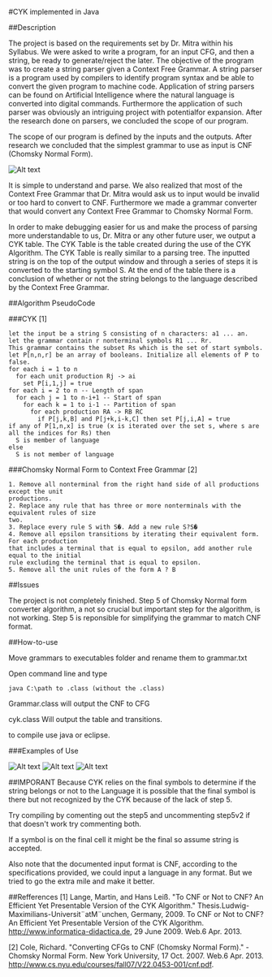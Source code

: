 #CYK implemented in Java

##Description

The project is based on the requirements set by Dr. Mitra within his Syllabus. We were asked
to write a program, for an input CFG, and then a string, be ready to generate/reject the
later. The objective of the program was to create a string parser given a Context Free
Grammar. A string parser is a program used by compilers to identify program syntax and be
able to convert the given program to machine code. Application of string parsers can be
found on Artificial Intelligence where the natural language is converted into digital
commands. Furthermore the application of such parser was obviously an intriguing project
with potentialfor expansion. After the research done on parsers, we concluded the scope of
our program.

The scope of our program is defined by the inputs and the outputs. After research we
concluded that the simplest grammar to use as input is CNF (Chomsky Normal Form).

![Alt text](http://s16.postimg.org/4lykdyfhd/Untitled_2.png "Grammar Example")

It is simple to understand and parse. We also realized that most of the Context Free
Grammar that Dr. Mitra would ask us to input would be invalid or too hard to convert to
CNF. Furthermore we made a grammar converter that would convert any Context Free
Grammar to Chomsky Normal Form.

In order to make debugging easier for us and make the process of parsing more
understandable to us, Dr. Mitra or any other future user, we output a CYK table. The CYK
Table is the table created during the use of the CYK Algorithm. The CYK Table is really
similar to a parsing tree. The inputted string is on the top of the output window and through
a series of steps it is converted to the starting symbol S. At the end of the table there is a
conclusion of whether or not the string belongs to the language described by the Context
Free Grammar.

##Algorithm PseudoCode

###CYK [1]

	let the input be a string S consisting of n characters: a1 ... an.
	let the grammar contain r nonterminal symbols R1 ... Rr.
	This grammar contains the subset Rs which is the set of start symbols.
	let P[n,n,r] be an array of booleans. Initialize all elements of P to false.
	for each i = 1 to n
	  for each unit production Rj -> ai
	    set P[i,1,j] = true
	for each i = 2 to n -- Length of span
	  for each j = 1 to n-i+1 -- Start of span
	    for each k = 1 to i-1 -- Partition of span
	      for each production RA -> RB RC
	        if P[j,k,B] and P[j+k,i-k,C] then set P[j,i,A] = true
	if any of P[1,n,x] is true (x is iterated over the set s, where s are all the indices for Rs) then
	  S is member of language
	else
	  S is not member of language


###Chomsky Normal Form to Context Free Grammar [2]

	1. Remove all nonterminal from the right hand side of all productions except the unit
	productions.
	2. Replace any rule that has three or more nonterminals with the equivalent rules of size
	two.
	3. Replace every rule S with S�. Add a new rule S?S�
	4. Remove all epsilon transitions by iterating their equivalent form. For each production
	that includes a terminal that is equal to epsilon, add another rule equal to the initial
	rule excluding the terminal that is equal to epsilon.
	5. Remove all the unit rules of the form A ? B

##Issues

The project is not completely finished. Step 5 of Chomsky Normal form converter algorithm, a not so crucial but important step
for the algorithm, is not working. Step 5 is reponsible for simplifying the grammar to
match CNF format. 

##How-to-use

Move grammars to executables folder and rename them to grammar.txt

Open command line and type

	java C:\path to .class (without the .class)

Grammar.class 
	will output the CNF to CFG

cyk.class 
	Will output the table and transitions. 

to compile use java or eclipse. 

###Examples of Use

![Alt text](http://s24.postimg.org/e2xfdq7md/Untitled_4.png "Grammar Example")
![Alt text](http://s24.postimg.org/56mn9sh05/Untitled_5.png "Grammar Example")
![Alt text](http://s24.postimg.org/fff4fm51x/Untitled_6.png "Grammar Example")


##IMPORANT 
Because CYK relies on the final symbols to determine if the string belongs or not to the Language
it is possible that the final symbol is there but not recognized by the CYK because of the lack
of step 5. 

Try compiling by comenting out the step5 and uncommenting step5v2 if that doesn't work try commenting both.

If a symbol is on the final cell it might be the final so assume string is accepted. 

Also note that the documented input format is CNF, according to the specifications provided,
we could input a language in any format. But we tried to go the extra mile and make it better. 

##Refferences
[1] Lange, Martin, and Hans Leiß. "To CNF or Not to CNF? An Efficient Yet Presentable
Version of the CYK Algorithm." Thesis.Ludwig-Maximilians-Universit¨atM¨unchen,
Germany, 2009. To CNF or Not to CNF? An Efficient Yet Presentable Version of the CYK
Algorithm. http://www.informatica-didactica.de, 29 June 2009. Web.6 Apr. 2013.

[2] Cole, Richard. "Converting CFGs to CNF (Chomsky Normal Form)." - Chomsky
Normal Form. New York University, 17 Oct. 2007. Web.6 Apr. 2013.
<http://www.cs.nyu.edu/courses/fall07/V22.0453-001/cnf.pdf>.
